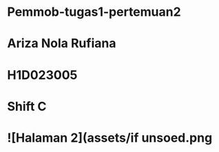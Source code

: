 # Pemmob-tugas1-pertemuan2
# Ariza Nola Rufiana
# H1D023005
# Shift C
# ![Halaman 2](assets/if unsoed.png
